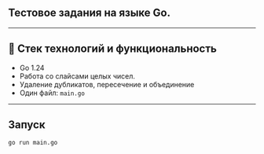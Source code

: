 ## Тестовое задания на языке Go.

---

## 🔧 Стек технологий и функциональность

- Go 1.24
- Работа со слайсами целых чисел.
- Удаление дубликатов, пересечение и объединение
- Один файл: `main.go`

---

## Запуск
```bash
go run main.go
```
